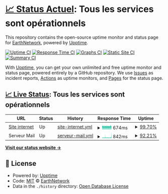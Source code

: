 # [📈 Status Actuel](https://status.earthnetwork.fr): <!--live status--> **Tous les services sont opérationnels**

This repository contains the open-source uptime monitor and status page for [EarthNetwork](https://earthnetwork.fr), powered by [Upptime](https://github.com/upptime/upptime).

[![Uptime CI](https://github.com/earthnetwork/status/workflows/Uptime%20CI/badge.svg)](https://github.com/earthnetwork/status/actions?query=workflow%3A%22Uptime+CI%22)
[![Response Time CI](https://github.com/earthnetwork/status/workflows/Response%20Time%20CI/badge.svg)](https://github.com/earthnetwork/status/actions?query=workflow%3A%22Response+Time+CI%22)
[![Graphs CI](https://github.com/earthnetwork/status/workflows/Graphs%20CI/badge.svg)](https://github.com/earthnetwork/status/actions?query=workflow%3A%22Graphs+CI%22)
[![Static Site CI](https://github.com/earthnetwork/status/workflows/Static%20Site%20CI/badge.svg)](https://github.com/earthnetwork/status/actions?query=workflow%3A%22Static+Site+CI%22)
[![Summary CI](https://github.com/earthnetwork/status/workflows/Summary%20CI/badge.svg)](https://github.com/earthnetwork/status/actions?query=workflow%3A%22Summary+CI%22)

With [Upptime](https://upptime.js.org), you can get your own unlimited and free uptime monitor and status page, powered entirely by a GitHub repository. We use [Issues](https://github.com/earthnetwork/status/issues) as incident reports, [Actions](https://github.com/earthnetwork/status/actions) as uptime monitors, and [Pages](https://status.earthnetwork.fr) for the status page.

## [📈 Live Status](https://demo.upptime.js.org): <!--live status--> **Tous les services sont opérationnels**

<!--start: status pages-->
<!-- This summary is generated by Upptime (https://github.com/upptime/upptime) -->
<!-- Do not edit this manually, your changes will be overwritten -->
<!-- prettier-ignore -->
| URL | Status | History | Response Time | Uptime |
| --- | ------ | ------- | ------------- | ------ |
| <img alt="" src="https://favicons.githubusercontent.com/earthnetwork.fr" height="13"> [Site internet](https://earthnetwork.fr) | Up | [site-internet.yml](https://github.com/EarthNetwork/status/commits/HEAD/history/site-internet.yml) | <details><summary><img alt="Response time graph" src="./graphs/site-internet/response-time-week.png" height="20"> 674ms</summary><br><a href="https://status.earthnetwork.fr/history/site-internet"><img alt="Response time 673" src="https://img.shields.io/endpoint?url=https%3A%2F%2Fraw.githubusercontent.com%2FEarthNetwork%2Fstatus%2FHEAD%2Fapi%2Fsite-internet%2Fresponse-time.json"></a><br><a href="https://status.earthnetwork.fr/history/site-internet"><img alt="24-hour response time 691" src="https://img.shields.io/endpoint?url=https%3A%2F%2Fraw.githubusercontent.com%2FEarthNetwork%2Fstatus%2FHEAD%2Fapi%2Fsite-internet%2Fresponse-time-day.json"></a><br><a href="https://status.earthnetwork.fr/history/site-internet"><img alt="7-day response time 674" src="https://img.shields.io/endpoint?url=https%3A%2F%2Fraw.githubusercontent.com%2FEarthNetwork%2Fstatus%2FHEAD%2Fapi%2Fsite-internet%2Fresponse-time-week.json"></a><br><a href="https://status.earthnetwork.fr/history/site-internet"><img alt="30-day response time 673" src="https://img.shields.io/endpoint?url=https%3A%2F%2Fraw.githubusercontent.com%2FEarthNetwork%2Fstatus%2FHEAD%2Fapi%2Fsite-internet%2Fresponse-time-month.json"></a><br><a href="https://status.earthnetwork.fr/history/site-internet"><img alt="1-year response time 673" src="https://img.shields.io/endpoint?url=https%3A%2F%2Fraw.githubusercontent.com%2FEarthNetwork%2Fstatus%2FHEAD%2Fapi%2Fsite-internet%2Fresponse-time-year.json"></a></details> | <details><summary><a href="https://status.earthnetwork.fr/history/site-internet">99.70%</a></summary><a href="https://status.earthnetwork.fr/history/site-internet"><img alt="All-time uptime 99.76%" src="https://img.shields.io/endpoint?url=https%3A%2F%2Fraw.githubusercontent.com%2FEarthNetwork%2Fstatus%2FHEAD%2Fapi%2Fsite-internet%2Fuptime.json"></a><br><a href="https://status.earthnetwork.fr/history/site-internet"><img alt="24-hour uptime 100.00%" src="https://img.shields.io/endpoint?url=https%3A%2F%2Fraw.githubusercontent.com%2FEarthNetwork%2Fstatus%2FHEAD%2Fapi%2Fsite-internet%2Fuptime-day.json"></a><br><a href="https://status.earthnetwork.fr/history/site-internet"><img alt="7-day uptime 99.70%" src="https://img.shields.io/endpoint?url=https%3A%2F%2Fraw.githubusercontent.com%2FEarthNetwork%2Fstatus%2FHEAD%2Fapi%2Fsite-internet%2Fuptime-week.json"></a><br><a href="https://status.earthnetwork.fr/history/site-internet"><img alt="30-day uptime 99.76%" src="https://img.shields.io/endpoint?url=https%3A%2F%2Fraw.githubusercontent.com%2FEarthNetwork%2Fstatus%2FHEAD%2Fapi%2Fsite-internet%2Fuptime-month.json"></a><br><a href="https://status.earthnetwork.fr/history/site-internet"><img alt="1-year uptime 99.76%" src="https://img.shields.io/endpoint?url=https%3A%2F%2Fraw.githubusercontent.com%2FEarthNetwork%2Fstatus%2FHEAD%2Fapi%2Fsite-internet%2Fuptime-year.json"></a></details>
| <img alt="" src="https://favicons.githubusercontent.com/null" height="13"> Serveur Mail | Up | [serveur-mail.yml](https://github.com/EarthNetwork/status/commits/HEAD/history/serveur-mail.yml) | <details><summary><img alt="Response time graph" src="./graphs/serveur-mail/response-time-week.png" height="20"> 842ms</summary><br><a href="https://status.earthnetwork.fr/history/serveur-mail"><img alt="Response time 831" src="https://img.shields.io/endpoint?url=https%3A%2F%2Fraw.githubusercontent.com%2FEarthNetwork%2Fstatus%2FHEAD%2Fapi%2Fserveur-mail%2Fresponse-time.json"></a><br><a href="https://status.earthnetwork.fr/history/serveur-mail"><img alt="24-hour response time 1459" src="https://img.shields.io/endpoint?url=https%3A%2F%2Fraw.githubusercontent.com%2FEarthNetwork%2Fstatus%2FHEAD%2Fapi%2Fserveur-mail%2Fresponse-time-day.json"></a><br><a href="https://status.earthnetwork.fr/history/serveur-mail"><img alt="7-day response time 842" src="https://img.shields.io/endpoint?url=https%3A%2F%2Fraw.githubusercontent.com%2FEarthNetwork%2Fstatus%2FHEAD%2Fapi%2Fserveur-mail%2Fresponse-time-week.json"></a><br><a href="https://status.earthnetwork.fr/history/serveur-mail"><img alt="30-day response time 831" src="https://img.shields.io/endpoint?url=https%3A%2F%2Fraw.githubusercontent.com%2FEarthNetwork%2Fstatus%2FHEAD%2Fapi%2Fserveur-mail%2Fresponse-time-month.json"></a><br><a href="https://status.earthnetwork.fr/history/serveur-mail"><img alt="1-year response time 831" src="https://img.shields.io/endpoint?url=https%3A%2F%2Fraw.githubusercontent.com%2FEarthNetwork%2Fstatus%2FHEAD%2Fapi%2Fserveur-mail%2Fresponse-time-year.json"></a></details> | <details><summary><a href="https://status.earthnetwork.fr/history/serveur-mail">92.21%</a></summary><a href="https://status.earthnetwork.fr/history/serveur-mail"><img alt="All-time uptime 79.01%" src="https://img.shields.io/endpoint?url=https%3A%2F%2Fraw.githubusercontent.com%2FEarthNetwork%2Fstatus%2FHEAD%2Fapi%2Fserveur-mail%2Fuptime.json"></a><br><a href="https://status.earthnetwork.fr/history/serveur-mail"><img alt="24-hour uptime 74.93%" src="https://img.shields.io/endpoint?url=https%3A%2F%2Fraw.githubusercontent.com%2FEarthNetwork%2Fstatus%2FHEAD%2Fapi%2Fserveur-mail%2Fuptime-day.json"></a><br><a href="https://status.earthnetwork.fr/history/serveur-mail"><img alt="7-day uptime 92.21%" src="https://img.shields.io/endpoint?url=https%3A%2F%2Fraw.githubusercontent.com%2FEarthNetwork%2Fstatus%2FHEAD%2Fapi%2Fserveur-mail%2Fuptime-week.json"></a><br><a href="https://status.earthnetwork.fr/history/serveur-mail"><img alt="30-day uptime 79.01%" src="https://img.shields.io/endpoint?url=https%3A%2F%2Fraw.githubusercontent.com%2FEarthNetwork%2Fstatus%2FHEAD%2Fapi%2Fserveur-mail%2Fuptime-month.json"></a><br><a href="https://status.earthnetwork.fr/history/serveur-mail"><img alt="1-year uptime 79.01%" src="https://img.shields.io/endpoint?url=https%3A%2F%2Fraw.githubusercontent.com%2FEarthNetwork%2Fstatus%2FHEAD%2Fapi%2Fserveur-mail%2Fuptime-year.json"></a></details>

<!--end: status pages-->

[**Visit our status website →**](https://status.earthnetwork.fr)

## 📄 License

- Powered by: [Upptime](https://github.com/upptime/upptime)
- Code: [MIT](./LICENSE) © [EarthNetwork](https://earthnetwork.fr)
- Data in the `./history` directory: [Open Database License](https://opendatacommons.org/licenses/odbl/1-0/)
